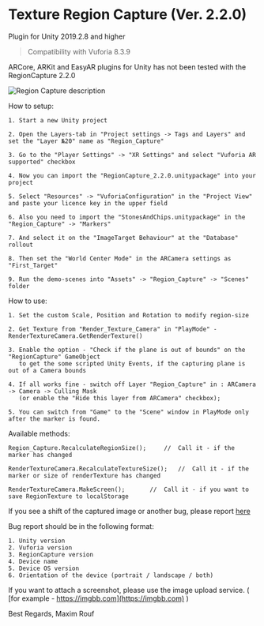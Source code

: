 # Texture Region Capture (Ver. 2.2.0)
Plugin for Unity 2019.2.8 and higher

> Compatibility with Vuforia 8.3.9

ARCore, ARKit and EasyAR plugins for Unity has not been tested with the RegionCapture 2.2.0

![Region Capture description](https://raw.githubusercontent.com/maximrouf/RegionCapture/master/Images/RegionCapture.jpg)

How to setup:

	1. Start a new Unity project

	2. Open the Layers-tab in "Project settings -> Tags and Layers" and set the "Layer №20" name as "Region_Capture" 

	3. Go to the "Player Settings" -> "XR Settings" and select "Vuforia AR supported" checkbox

	4. Now you can import the "RegionCapture_2.2.0.unitypackage" into your project

	5. Select "Resources" -> "VuforiaConfiguration" in the "Project View" and paste your licence key in the upper field

	6. Also you need to import the "StonesAndChips.unitypackage" in the "Region_Capture" -> "Markers" 
	
	7. And select it on the "ImageTarget Behaviour" at the "Database" rollout

	8. Then set the "World Center Mode" in the ARCamera settings as "First_Target"

	9. Run the demo-scenes into "Assets" -> "Region_Capture" -> "Scenes" folder


How to use:

	1. Set the custom Scale, Position and Rotation to modify region-size
	
	2. Get Texture from "Render_Texture_Camera" in "PlayMode" - RenderTextureCamera.GetRenderTexture()

	3. Enable the option - "Check if the plane is out of bounds" on the "RegionCapture" GameObject 
	   to get the some scripted Unity Events, if the capturing plane is out of a Camera bounds

	4. If all works fine - switch off Layer "Region_Capture" in : ARCamera -> Camera -> Culling Mask 
	   (or enable the "Hide this layer from ARCamera" checkbox);

	5. You can switch from "Game" to the "Scene" window in PlayMode only after the marker is found.
       	
Available methods:

	Region_Capture.RecalculateRegionSize();		//  Call it - if the marker has changed

	RenderTextureCamera.RecalculateTextureSize();	//  Call it - if the marker or size of renderTexture has changed

	RenderTextureCamera.MakeScreen();		//  Call it - if you want to save RegionTexture to localStorage


       	
If you see a shift of the captured image or another bug, please report [here](https://developer.vuforia.com/forum/unity-extension-technical-discussion/region-capture-0)

Bug report should be in the following format:

	1. Unity version
	2. Vuforia version
	3. RegionCapture version
	4. Device name
	5. Device OS version
	6. Orientation of the device (portrait / landscape / both)

If you want to attach a screenshot, please use the image upload service.  ( [for example - https://imgbb.com](https://imgbb.com) )
  
  
  Best Regards, Maxim Rouf
